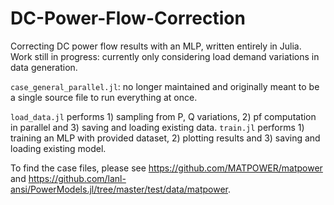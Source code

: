 # DC-Power-Flow-Correction
Correcting DC power flow results with an MLP, written entirely in Julia. Work still in progress: currently only considering load demand variations in data generation. 

`case_general_parallel.jl`: no longer maintained and originally meant to be a single source file to run everything at once. 

`load_data.jl` performs 1) sampling from P, Q variations, 2) pf computation in parallel and 3) saving and loading existing data.
`train.jl` performs 1) training an MLP with provided dataset, 2) plotting results and 3) saving and loading existing model.

To find the case files, please see https://github.com/MATPOWER/matpower and https://github.com/lanl-ansi/PowerModels.jl/tree/master/test/data/matpower. 
